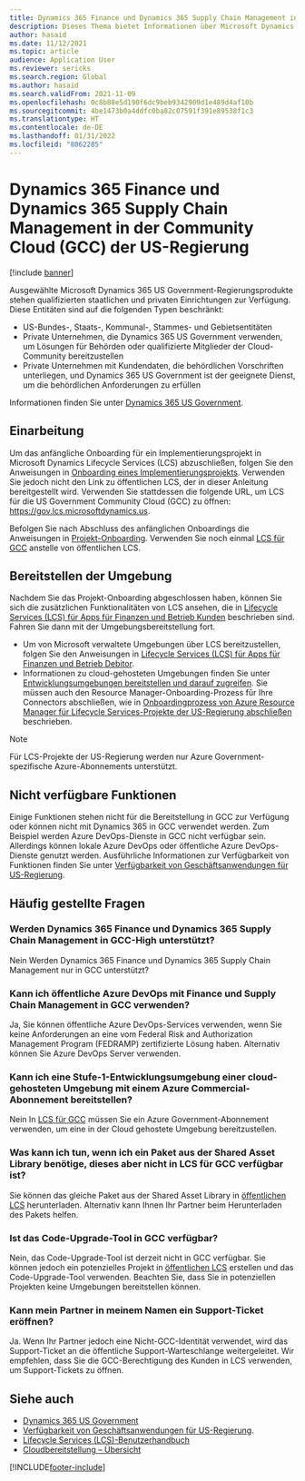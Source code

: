 ```yaml
---
title: Dynamics 365 Finance und Dynamics 365 Supply Chain Management in der Community Cloud (GCC) der US-Regierung
description: Dieses Thema bietet Informationen über Microsoft Dynamics 365 US Government-Produkte, die qualifizierten staatlichen und privaten Einrichtungen zur Verfügung stehen.
author: hasaid
ms.date: 11/12/2021
ms.topic: article
audience: Application User
ms.reviewer: sericks
ms.search.region: Global
ms.author: hasaid
ms.search.validFrom: 2021-11-09
ms.openlocfilehash: 0c8b88e5d190f6dc9beb9342909d1e489d4af10b
ms.sourcegitcommit: 4be1473b0a4ddfc0ba82c07591f391e89538f1c3
ms.translationtype: HT
ms.contentlocale: de-DE
ms.lasthandoff: 01/31/2022
ms.locfileid: "8062285"
---
```

# <a name="dynamics-365-finance-and-dynamics-365-supply-chain-management-in-us-government-community-cloud-gcc"></a>Dynamics 365 Finance und Dynamics 365 Supply Chain Management in der Community Cloud (GCC) der US-Regierung

[!include [banner](../includes/banner.md)]



Ausgewählte Microsoft Dynamics 365 US Government-Regierungsprodukte stehen qualifizierten staatlichen und privaten Einrichtungen zur Verfügung. Diese Entitäten sind auf die folgenden Typen beschränkt:

- US-Bundes-, Staats-, Kommunal-, Stammes- und Gebietsentitäten
- Private Unternehmen, die Dynamics 365 US Government verwenden, um Lösungen für Behörden oder qualifizierte Mitglieder der Cloud-Community bereitzustellen
- Private Unternehmen mit Kundendaten, die behördlichen Vorschriften unterliegen, und Dynamics 365 US Government ist der geeignete Dienst, um die behördlichen Anforderungen zu erfüllen

Informationen finden Sie unter [Dynamics 365 US Government](/power-platform/admin/microsoft-dynamics-365-government).

## <a name="onboarding"></a>Einarbeitung

Um das anfängliche Onboarding für ein Implementierungsprojekt in Microsoft Dynamics Lifecycle Services (LCS) abzuschließen, folgen Sie den Anweisungen in [Onboarding eines Implementierungsprojekts](../../../fin-ops-core/fin-ops/imp-lifecycle/onboard.md). Verwenden Sie jedoch nicht den Link zu öffentlichen LCS, der in dieser Anleitung bereitgestellt wird. Verwenden Sie stattdessen die folgende URL, um LCS für die US Government Community Cloud (GCC) zu öffnen: <https://gov.lcs.microsoftdynamics.us>.

Befolgen Sie nach Abschluss des anfänglichen Onboardings die Anweisungen in [Projekt-Onboarding](../lifecycle-services/project-onboarding.md). Verwenden Sie noch einmal [LCS für GCC](https://gov.lcs.microsoftdynamics.us) anstelle von öffentlichen LCS.

## <a name="environment-deployment"></a>Bereitstellen der Umgebung

Nachdem Sie das Projekt-Onboarding abgeschlossen haben, können Sie sich die zusätzlichen Funktionalitäten von LCS ansehen, die in [Lifecycle Services (LCS) für Apps für Finanzen und Betrieb Kunden](../../../fin-ops-core/dev-itpro/lifecycle-services/lcs-works-lcs.md) beschrieben sind. Fahren Sie dann mit der Umgebungsbereitstellung fort.

- Um von Microsoft verwaltete Umgebungen über LCS bereitzustellen, folgen Sie den Anweisungen in [Lifecycle Services (LCS) für Apps für Finanzen und Betrieb Debitor](../../../fin-ops-core/dev-itpro/lifecycle-services/lcs-works-lcs.md#new-deployment-experience).
- Informationen zu cloud-gehosteten Umgebungen finden Sie unter [Entwicklungsumgebungen bereitstellen und darauf zugreifen](../../../fin-ops-core/dev-itpro/dev-tools/access-instances.md). Sie müssen auch den Resource Manager-Onboarding-Prozess für Ihre Connectors abschließen, wie in [Onboardingprozess von Azure Resource Manager für Lifecycle Services-Projekte der US-Regierung abschließen](arm-onbarding-us-goverment.md) beschrieben.

> [!NOTE]
> Für LCS-Projekte der US-Regierung werden nur Azure Government-spezifische Azure-Abonnements unterstützt.

## <a name="features-that-arent-available"></a>Nicht verfügbare Funktionen

Einige Funktionen stehen nicht für die Bereitstellung in GCC zur Verfügung oder können nicht mit Dynamics 365 in GCC verwendet werden. Zum Beispiel werden Azure DevOps-Dienste in GCC nicht verfügbar sein. Allerdings können lokale Azure DevOps oder öffentliche Azure DevOps-Dienste genutzt werden. Ausführliche Informationen zur Verfügbarkeit von Funktionen finden Sie unter [Verfügbarkeit von Geschäftsanwendungen für US-Regierung](https://aka.ms/BAPFunctionalParity).

## <a name="frequently-asked-questions"></a>Häufig gestellte Fragen

### <a name="are-dynamics-365-finance-and-dynamics-365-supply-chain-management-supported-in-gcc-high"></a>Werden Dynamics 365 Finance und Dynamics 365 Supply Chain Management in GCC-High unterstützt?

Nein Werden Dynamics 365 Finance und Dynamics 365 Supply Chain Management nur in GCC unterstützt?

### <a name="can-i-use-public-azure-devops-with-finance-and-supply-chain-management-in-gcc"></a>Kann ich öffentliche Azure DevOps mit Finance und Supply Chain Management in GCC verwenden?

Ja, Sie können öffentliche Azure DevOps-Services verwenden, wenn Sie keine Anforderungen an eine vom Federal Risk and Authorization Management Program (FEDRAMP) zertifizierte Lösung haben. Alternativ können Sie Azure DevOps Server verwenden.

### <a name="can-i-deploy-a-cloud-hosted-environment-tier-1-development-environment-on-an-azure-commercial-subscription"></a>Kann ich eine Stufe-1-Entwicklungsumgebung einer cloud-gehosteten Umgebung mit einem Azure Commercial-Abonnement bereitstellen?

Nein In [LCS für GCC](https://gov.lcs.microsoftdynamics.us) müssen Sie ein Azure Government-Abonnement verwenden, um eine in der Cloud gehostete Umgebung bereitzustellen.

### <a name="what-can-i-do-if-i-need-a-package-from-the-shared-asset-library-but-it-isnt-available-in-lcs-for-gcc"></a>Was kann ich tun, wenn ich ein Paket aus der Shared Asset Library benötige, dieses aber nicht in LCS für GCC verfügbar ist?

Sie können das gleiche Paket aus der Shared Asset Library in [öffentlichen LCS](https://lcs.dynamics.com) herunterladen. Alternativ kann Ihnen Ihr Partner beim Herunterladen des Pakets helfen.

### <a name="is-the-code-upgrade-tool-available-in-gcc"></a>Ist das Code-Upgrade-Tool in GCC verfügbar?

Nein, das Code-Upgrade-Tool ist derzeit nicht in GCC verfügbar. Sie können jedoch ein potenzielles Projekt in [öffentlichen LCS](https://lcs.dynamics.com) erstellen und das Code-Upgrade-Tool verwenden. Beachten Sie, dass Sie in potenziellen Projekten keine Umgebungen bereitstellen können.

### <a name="can-my-partner-open-a-support-ticket-on-my-behalf"></a>Kann mein Partner in meinem Namen ein Support-Ticket eröffnen?

Ja. Wenn Ihr Partner jedoch eine Nicht-GCC-Identität verwendet, wird das Support-Ticket an die öffentliche Support-Warteschlange weitergeleitet. Wir empfehlen, dass Sie die GCC-Berechtigung des Kunden in LCS verwenden, um Support-Tickets zu öffnen.

## <a name="see-also"></a>Siehe auch

- [Dynamics 365 US Government](/power-platform/admin/microsoft-dynamics-365-government)
- [Verfügbarkeit von Geschäftsanwendungen für US-Regierung](https://aka.ms/BAPFunctionalParity).
- [Lifecycle Services (LCS)-Benutzerhandbuch](../../../fin-ops-core/dev-itpro/lifecycle-services/lcs-user-guide.md)
- [Cloudbereitstellung – Übersicht](../../../fin-ops-core/dev-itpro/deployment/cloud-deployment-overview.md)

[!INCLUDE[footer-include](../../../includes/footer-banner.md)]
